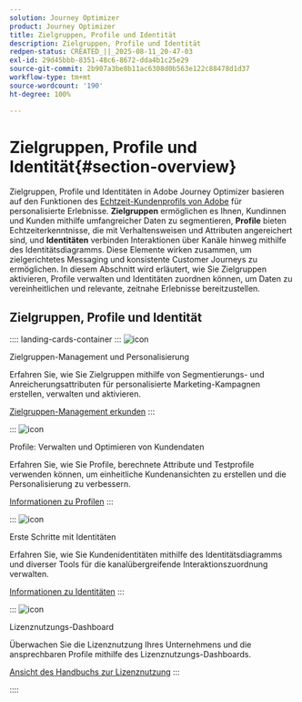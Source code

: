 ```yaml
---
solution: Journey Optimizer
product: Journey Optimizer
title: Zielgruppen, Profile und Identität
description: Zielgruppen, Profile und Identität
redpen-status: CREATED_||_2025-08-11_20-47-03
exl-id: 29d45bbb-8351-48c6-8672-dda4b1c25e29
source-git-commit: 2b907a3be8b11ac6308d0b563e122c88478d1d37
workflow-type: tm+mt
source-wordcount: '190'
ht-degree: 100%

---
```


# Zielgruppen, Profile und Identität{#section-overview}

Zielgruppen, Profile und Identitäten in Adobe Journey Optimizer basieren auf den Funktionen des [Echtzeit-Kundenprofils von Adobe](https://experienceleague.adobe.com/de/docs/experience-platform/profile/home) für personalisierte Erlebnisse. **Zielgruppen** ermöglichen es Ihnen, Kundinnen und Kunden mithilfe umfangreicher Daten zu segmentieren, **Profile** bieten Echtzeiterkenntnisse, die mit Verhaltensweisen und Attributen angereichert sind, und **Identitäten** verbinden Interaktionen über Kanäle hinweg mithilfe des Identitätsdiagramms. Diese Elemente wirken zusammen, um zielgerichtetes Messaging und konsistente Customer Journeys zu ermöglichen. In diesem Abschnitt wird erläutert, wie Sie Zielgruppen aktivieren, Profile verwalten und Identitäten zuordnen können, um Daten zu vereinheitlichen und relevante, zeitnahe Erlebnisse bereitzustellen.

## Zielgruppen, Profile und Identität

:::: landing-cards-container
:::
![icon](https://cdn.experienceleague.adobe.com/icons/bullseye.svg)

Zielgruppen-Management und Personalisierung

Erfahren Sie, wie Sie Zielgruppen mithilfe von Segmentierungs- und Anreicherungsattributen für personalisierte Marketing-Kampagnen erstellen, verwalten und aktivieren.

[Zielgruppen-Management erkunden](audiences-landing-page.md)
:::

:::
![icon](https://cdn.experienceleague.adobe.com/icons/user-circle.svg)

Profile: Verwalten und Optimieren von Kundendaten

Erfahren Sie, wie Sie Profile, berechnete Attribute und Testprofile verwenden können, um einheitliche Kundenansichten zu erstellen und die Personalisierung zu verbessern.

[Informationen zu Profilen](profiles-landing-page.md)
:::

:::
![icon](https://cdn.experienceleague.adobe.com/icons/fingerprint.svg)

Erste Schritte mit Identitäten

Erfahren Sie, wie Sie Kundenidentitäten mithilfe des Identitätsdiagramms und diverser Tools für die kanalübergreifende Interaktionszuordnung verwalten.

[Informationen zu Identitäten](../using/audience/get-started-identity.md)
:::

:::
![icon](https://cdn.experienceleague.adobe.com/icons/chart-line.svg)

Lizenznutzungs-Dashboard

Überwachen Sie die Lizenznutzung Ihres Unternehmens und die ansprechbaren Profile mithilfe des Lizenznutzungs-Dashboards.

[Ansicht des Handbuchs zur Lizenznutzung](../using/audience/license-usage.md)
:::

::::
